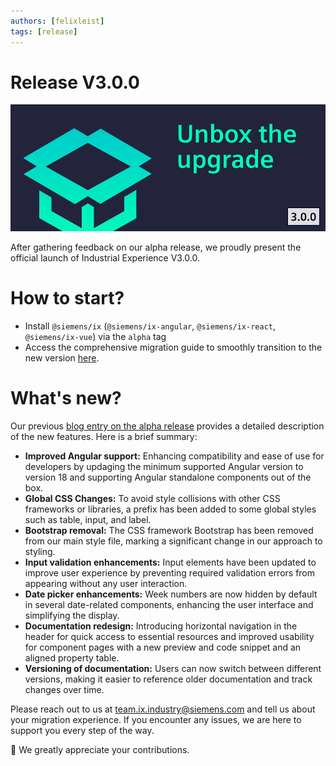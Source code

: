 ```yaml
---
authors: [felixleist]
tags: [release]
---
```


# Release V3.0.0

![banner](./2505_blog_3.png)

After gathering feedback on our alpha release, we proudly present the official launch of Industrial Experience V3.0.0.

<!-- truncate -->

# How to start?

- Install `@siemens/ix` (`@siemens/ix-angular`, `@siemens/ix-react`, `@siemens/ix-vue`) via the `alpha` tag
- Access the comprehensive migration guide to smoothly transition to the new version [here](../../docs/home/migration/3_0_0).

# What's new?

Our previous [blog entry on the alpha release](./../2025-04-03-alpha-release-3/index.md) provides a detailed description of the new features. Here is a brief summary:

- **Improved Angular support:** Enhancing compatibility and ease of use for developers by updaging the minimum supported Angular version to version 18 and supporting Angular standalone components out of the box.
- **Global CSS Changes:** To avoid style collisions with other CSS frameworks or libraries, a prefix has been added to some global styles such as table, input, and label.
- **Bootstrap removal:** The CSS framework Bootstrap has been removed from our main style file, marking a significant change in our approach to styling.
- **Input validation enhancements:** Input elements have been updated to improve user experience by preventing required validation errors from appearing without any user interaction.
- **Date picker enhancements:** Week numbers are now hidden by default in several date-related components, enhancing the user interface and simplifying the display.
- **Documentation redesign:** Introducing horizontal navigation in the header for quick access to essential resources and improved usability for component pages with a new preview and code snippet and an aligned property table.
- **Versioning of documentation:** Users can now switch between different versions, making it easier to reference older documentation and track changes over time.

Please reach out to us at [team.ix.industry@siemens.com](mailto:team.ix.industry@siemens.com) and tell us about your migration experience.
If you encounter any issues, we are here to support you every step of the way.

🙏 We greatly appreciate your contributions.
